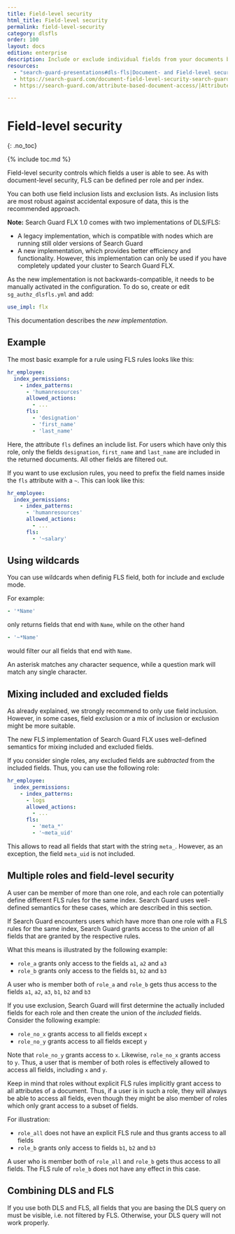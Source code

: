 ```yaml
---
title: Field-level security
html_title: Field-level security
permalink: field-level-security
category: dlsfls
order: 100
layout: docs
edition: enterprise
description: Include or exclude individual fields from your documents by using the Field-level security module of Search Guard.
resources:
  - "search-guard-presentations#dls-fls|Document- and Field-level security (presentation)"
  - https://search-guard.com/document-field-level-security-search-guard/|Document- and field-level security with Search Guard (blog post)
  - https://search-guard.com/attribute-based-document-access/|Attribute based document access (blog post)

---
```

<!---
Copyright 2020 floragunn GmbH
-->

# Field-level security
{: .no_toc}

{% include toc.md %}

Field-level security controls which fields a user is able to see. As with document-level security, FLS can be defined per role and per index. 

You can both use field inclusion lists and exclusion lists. As inclusion lists are most robust against accidental exposure of data, this is the recommended approach.

**Note:** Search Guard FLX 1.0 comes with two implementations of DLS/FLS:

- A legacy implementation, which is compatible with nodes which are running still older versions of Search Guard
- A new implementation, which provides better efficiency and functionality. However, this implementation can only be used if you have completely updated your cluster to Search Guard FLX.

As the new implementation is not backwards-compatible, it needs to be manually activated in the configuration. To do so, create or edit `sg_authz_dlsfls.yml` and add:

```yaml
use_impl: flx
```

This documentation describes the *new implementation*.


## Example

The most basic example for a rule using FLS rules looks like this:

```yaml
hr_employee:
  index_permissions:
    - index_patterns:
      - 'humanresources'
      allowed_actions:
        - ...
      fls:
        - 'designation'
        - 'first_name'
        - 'last_name'      
```

Here, the attribute `fls` defines an include list. For users which have only this role, only the fields `designation`, `first_name` and `last_name` are included in the returned documents. All other fields are filtered out.

If you want to use exclusion rules, you need to prefix the field names inside the `fls` attribute with a `~`. This can look like this:

```yaml
hr_employee:
  index_permissions:
    - index_patterns:
      - 'humanresources'
      allowed_actions:
        - ...
      fls:
        - '~salary'
```

## Using wildcards

You can use wildcards when definig FLS field, both for include and exclude mode.

For example:

```yaml
- '*Name'
```

only returns fields that end with `Name`, while on the other hand

```yaml
- '~*Name'
```

would filter our all fields that end with `Name`.

An asterisk matches any character sequence, while a question mark will match any single character.

## Mixing included and excluded fields

As already explained, we strongly recommend to only use field inclusion. However, in some cases, field exclusion or a mix of inclusion or exclusion might be more suitable.

The new FLS implementation of Search Guard FLX uses well-defined semantics for mixing included and excluded fields.

If you consider single roles, any excluded fields are *subtracted* from the included fields. Thus, you can use the following role:

```yaml
hr_employee:
  index_permissions:
    - index_patterns:
      - logs
      allowed_actions:
        - ...
      fls:
        - 'meta_*'
        - '~meta_uid'
```

This allows to read all fields that start with the string `meta_`. However, as an exception, the field `meta_uid` is not included.

## Multiple roles and field-level security

A user can be member of more than one role, and each role can potentially define different FLS rules for the same index. Search Guard uses well-defined semantics for these cases, which are described in this section.

If Search Guard encounters users which have more than one role with a FLS rules for the same index, Search Guard grants access to the *union* of all fields that are granted by the respective rules.

What this means is illustrated by the following example:

- `role_a` grants only access to the fields `a1`, `a2` and `a3` 
- `role_b` grants only access to the fields `b1`, `b2` and `b3`

A user who is member both of `role_a` and `role_b` gets thus access to the fields `a1`, `a2`, `a3`, `b1`, `b2` and `b3`

If you use exclusion, Search Guard will first determine the actually included fields for each role and then create the union of the *included* fields. Consider the following example:

- `role_no_x` grants access to all fields except `x`
- `role_no_y` grants access to all fields except `y`

Note that `role_no_y` grants access to `x`. Likewise, `role_no_x` grants access to `y`. Thus, a user that is member of both roles is effectively allowed to access all fields, including `x` and `y`.


Keep in mind that roles without explicit FLS rules implicitly grant access to all attributes of a document. Thus, if a user is in such a role, they will always be able to access all fields, even though they might be also member of roles which only grant access to a subset of fields.

For illustration:

- `role_all` does not have an explicit FLS rule and thus grants access to all fields
- `role_b` grants only access to fields `b1`, `b2` and `b3`

A user who is member both of `role_all` and `role_b` gets thus access to all fields. The FLS rule of `role_b` does not have any effect in this case.

## Combining DLS and FLS

If you use both DLS and FLS, all fields that you are basing the DLS query on must be visible, i.e. not filtered by FLS. Otherwise, your DLS query will not work properly. 